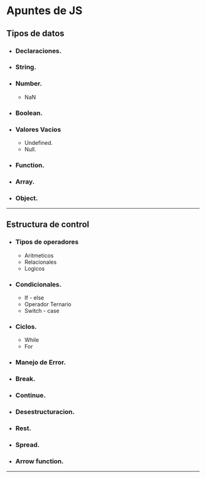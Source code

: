# Apuntes de JS

## Tipos de datos

- ### Declaraciones.
- ### String.
- ### Number.
  - NaN
- ### Boolean.
- ### Valores Vacios
  - Undefined.
  - Null.
- ### Function.
- ### Array.
- ### Object.

---

## Estructura de control

- ### Tipos de operadores
  - Aritmeticos
  - Relacionales
  - Logicos
- ### Condicionales.
  - If - else
  - Operador Ternario
  - Switch - case
- ### Ciclos.
  - While
  - For
- ### Manejo de Error.
- ### Break.
- ### Continue.

- ### Desestructuracion.

- ### Rest.

- ### Spread.

- ### Arrow function.

---
